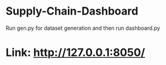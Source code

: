 # Supply-Chain-Dashboard

Run gen.py for dataset generation and then run dashboard.py 

# Link: http://127.0.0.1:8050/
